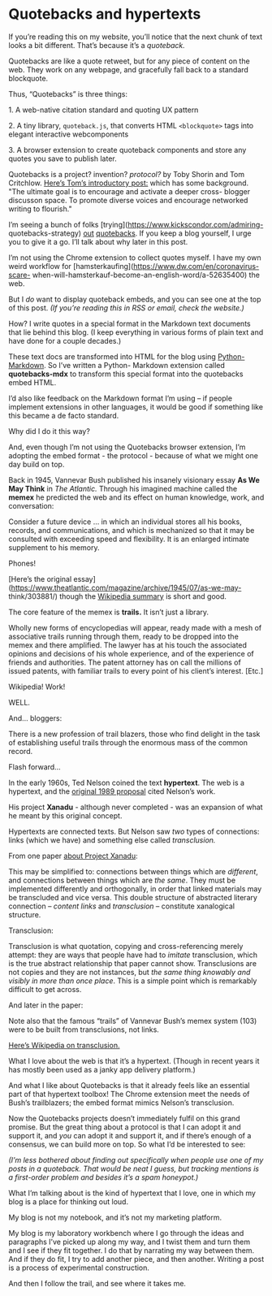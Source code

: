 # Quotebacks and hypertexts

If you’re reading this on my website, you’ll notice that the next chunk of
text looks a bit different. That’s because it’s a _quoteback._

Quotebacks are like a quote retweet, but for any piece of content on the web.
They work on any webpage, and gracefully fall back to a standard blockquote.

Thus, “Quotebacks” is three things:

1\. A web-native citation standard and quoting UX pattern

2\. A tiny library, `quoteback.js`, that converts HTML `<blockquote>` tags
into elegant interactive webcomponents

3\. A browser extension to create quoteback components and store any quotes
you save to publish later.

Quotebacks is a project? invention? _protocol?_ by Toby Shorin and Tom
Critchlow. [Here’s Tom’s introductory
post:](https://tomcritchlow.com/2020/06/09/quotebacks/) which has some
background. "The ultimate goal is to encourage and activate a deeper cross-
blogger discusson space. To promote diverse voices and encourage networked
writing to flourish."

I’m seeing a bunch of folks [trying](https://www.kickscondor.com/admiring-
quotebacks-strategy) [out](http://peterbihr.com/2020/06/quotebacks-are-great/)
[quotebacks](https://warrenellis.ltd/isles/quotebacks/). If you keep a blog
yourself, I urge you to give it a go. I’ll talk about why later in this post.

I’m not using the Chrome extension to collect quotes myself. I have my own
weird workflow for [hamsterkaufing](https://www.dw.com/en/coronavirus-scare-
when-will-hamsterkauf-become-an-english-word/a-52635400) the web.

But I _do_ want to display quoteback embeds, and you can see one at the top of
this post. _(If you’re reading this in RSS or email, check the website.)_

How? I write quotes in a special format in the Markdown text documents that
lie behind this blog. (I keep everything in various forms of plain text and
have done for a couple decades.)

These text docs are transformed into HTML for the blog using [Python-
Markdown](https://python-markdown.github.io). So I’ve written a Python-
Markdown extension called **quotebacks-mdx** to transform this special format
into the quotebacks embed HTML.

I’d also like feedback on the Markdown format I’m using – if people implement
extensions in other languages, it would be good if something like this became
a de facto standard.

Why did I do it this way?

And, even though I’m not using the Quotebacks browser extension, I’m adopting
the embed format - the protocol - because of what we might one day build on
top.

Back in 1945, Vannevar Bush published his insanely visionary essay **As We May
Think** in _The Atlantic._ Through his imagined machine called the **memex**
he predicted the web and its effect on human knowledge, work, and
conversation:

Consider a future device … in which an individual stores all his books,
records, and communications, and which is mechanized so that it may be
consulted with exceeding speed and flexibility. It is an enlarged intimate
supplement to his memory.

Phones!

[Here’s the original
essay](https://www.theatlantic.com/magazine/archive/1945/07/as-we-may-
think/303881/) though the [Wikipedia
summary](https://en.wikipedia.org/wiki/As_We_May_Think) is short and good.

The core feature of the memex is **trails.** It isn’t just a library.

Wholly new forms of encyclopedias will appear, ready made with a mesh of
associative trails running through them, ready to be dropped into the memex
and there amplified. The lawyer has at his touch the associated opinions and
decisions of his whole experience, and of the experience of friends and
authorities. The patent attorney has on call the millions of issued patents,
with familiar trails to every point of his client’s interest. [Etc.]

Wikipedia! Work!

WELL.

And… bloggers:

There is a new profession of trail blazers, those who find delight in the task
of establishing useful trails through the enormous mass of the common record.

Flash forward…

In the early 1960s, Ted Nelson coined the text **hypertext**. The web is a
hypertext, and the [original 1989
proposal](https://www.w3.org/History/1989/proposal.html) cited Nelson’s work.

His project **Xanadu** \- although never completed - was an expansion of what
he meant by this original concept.

Hypertexts are connected texts. But Nelson saw _two_ types of connections:
links (which we have) and something else called _transclusion._

From one paper [about Project
Xanadu](http://xanadu.com.au/ted/XUsurvey/xuDation.html):

This may be simplified to: connections between things which are _different_,
and connections between things which are _the same_. They must be implemented
differently and orthogonally, in order that linked materials may be
transcluded and vice versa. This double structure of abstracted literary
connection – _content links_ and _transclusion_ – constitute xanalogical
structure.

Transclusion:

Transclusion is what quotation, copying and cross-referencing merely attempt:
they are ways that people have had to _imitate_ transclusion, which is the
true abstract relationship that paper cannot show. Transclusions are not
copies and they are not instances, but _the same thing knowably and visibly in
more than once place_. This is a simple point which is remarkably difficult to
get across.

And later in the paper:

Note also that the famous “trails” of Vannevar Bush’s memex system (103) were
to be built from transclusions, not links.

[Here’s Wikipedia on
transclusion.](https://en.wikipedia.org/wiki/Transclusion)

What I love about the web is that it’s a hypertext. (Though in recent years it
has mostly been used as a janky app delivery platform.)

And what I like about Quotebacks is that it already feels like an essential
part of that hypertext toolbox! The Chrome extension meet the needs of Bush’s
trailblazers; the embed format mimics Nelson’s transclusion.

Now the Quotebacks projects doesn’t immediately fulfil on this grand promise.
But the great thing about a protocol is that I can adopt it and support it,
and _you_ can adopt it and support it, and if there’s enough of a consensus,
we can build more on top. So what I’d be interested to see:

_(I’m less bothered about finding out specifically when people use one of my
posts in a quoteback. That would be neat I guess, but tracking mentions is a
first-order problem and besides it’s a spam honeypot.)_

What I’m talking about is the kind of hypertext that I love, one in which my
blog is a place for thinking out loud.

My blog is not my notebook, and it’s not my marketing platform.

My blog is my laboratory workbench where I go through the ideas and paragraphs
I’ve picked up along my way, and I twist them and turn them and I see if they
fit together. I do that by narrating my way between them. And if they do fit,
I try to add another piece, and then another. Writing a post is a process of
experimental construction.

And then I follow the trail, and see where it takes me.
